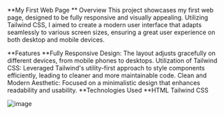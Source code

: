 **My First Web Page
**
Overview
This project showcases my first web page, designed to be fully responsive and visually appealing. Utilizing Tailwind CSS, I aimed to create a modern user interface that adapts seamlessly to various screen sizes, ensuring a great user experience on both desktop and mobile devices.

**Features
**Fully Responsive Design: The layout adjusts gracefully on different devices, from mobile phones to desktops.
Utilization of Tailwind CSS: Leveraged Tailwind's utility-first approach to style components efficiently, leading to cleaner and more maintainable code.
Clean and Modern Aesthetic: Focused on a minimalistic design that enhances readability and usability.
**Technologies Used
**HTML
Tailwind CSS

![image](https://github.com/user-attachments/assets/473dec7d-04e9-4bac-8de8-3d6948f7eb44)
